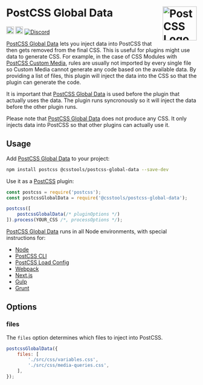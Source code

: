 # PostCSS Global Data [<img src="https://postcss.github.io/postcss/logo.svg" alt="PostCSS Logo" width="90" height="90" align="right">][PostCSS]

[<img alt="npm version" src="https://img.shields.io/npm/v/@csstools/postcss-global-data.svg" height="20">][npm-url] [<img alt="Build Status" src="https://github.com/csstools/postcss-plugins/workflows/test/badge.svg" height="20">][cli-url] [<img alt="Discord" src="https://shields.io/badge/Discord-5865F2?logo=discord&logoColor=white">][discord]

[PostCSS Global Data] lets you inject data into PostCSS that then gets removed from the final CSS. This is useful for 
plugins might use data to generate CSS. For example, in the case of CSS Modules with [PostCSS Custom Media](https://github.com/csstools/postcss-plugins/tree/main/plugins/postcss-custom-media), rules
are usually not imported by every single file so Custom Media cannot generate any code based on the available data. By
providing a list of files, this plugin will inject the data into the CSS so that the plugin can generate the code.

It is important that [PostCSS Global Data] is used before the plugin that actually uses the data. The plugin runs 
syncronously so it will inject the data before the other plugin runs.

Please note that [PostCSS Global Data] does not produce any CSS. It only injects data into PostCSS so that other plugins
can actually use it.

## Usage

Add [PostCSS Global Data] to your project:

```bash
npm install postcss @csstools/postcss-global-data --save-dev
```

Use it as a [PostCSS] plugin:

```js
const postcss = require('postcss');
const postcssGlobalData = require('@csstools/postcss-global-data');

postcss([
	postcssGlobalData(/* pluginOptions */)
]).process(YOUR_CSS /*, processOptions */);
```

[PostCSS Global Data] runs in all Node environments, with special
instructions for:

- [Node](INSTALL.md#node)
- [PostCSS CLI](INSTALL.md#postcss-cli)
- [PostCSS Load Config](INSTALL.md#postcss-load-config)
- [Webpack](INSTALL.md#webpack)
- [Next.js](INSTALL.md#nextjs)
- [Gulp](INSTALL.md#gulp)
- [Grunt](INSTALL.md#grunt)

## Options

### files

The `files` option determines which files to inject into PostCSS.

```js
postcssGlobalData({ 
	files: [
		'./src/css/variables.css',
		'./src/css/media-queries.css',
	],
});
```

[cli-url]: https://github.com/csstools/postcss-plugins/actions/workflows/test.yml?query=workflow/test

[discord]: https://discord.gg/bUadyRwkJS
[npm-url]: https://www.npmjs.com/package/@csstools/postcss-global-data

[PostCSS]: https://github.com/postcss/postcss
[PostCSS Global Data]: https://github.com/csstools/postcss-plugins/tree/main/plugins/postcss-global-data
